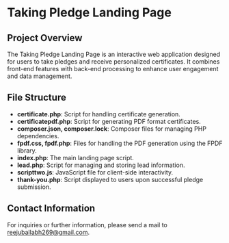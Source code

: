 # Taking Pledge Landing Page

## Project Overview
The Taking Pledge Landing Page is an interactive web application designed for users to take pledges and receive personalized certificates. It combines front-end features with back-end processing to enhance user engagement and data management.

## File Structure
- **certificate.php**: Script for handling certificate generation.
- **certificatepdf.php**: Script for generating PDF format certificates.
- **composer.json, composer.lock**: Composer files for managing PHP dependencies.
- **fpdf.css, fpdf.php**: Files for handling the PDF generation using the FPDF library.
- **index.php**: The main landing page script.
- **lead.php**: Script for managing and storing lead information.
- **scripttwo.js**: JavaScript file for client-side interactivity.
- **thank-you.php**: Script displayed to users upon successful pledge submission.

## Contact Information
For inquiries or further information, please send a mail to reejuballabh269@gmail.com.


